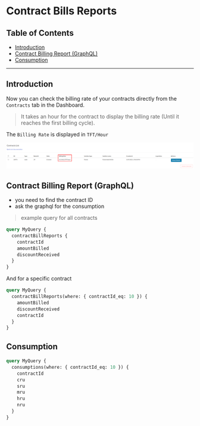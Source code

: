 <h1> Contract Bills Reports </h1>

<h2>Table of Contents</h2>

- [Introduction](#introduction)
- [Contract Billing Report (GraphQL)](#contract-billing-report-graphql)
- [Consumption](#consumption)

***

## Introduction

Now you can check the billing rate of your contracts directly from the `Contracts` tab in the Dashboard.

> It takes an hour for the contract to display the billing rate (Until it reaches the first billing cycle).

The `Billing Rate` is displayed in `TFT/Hour`

![image](img/billing_rate.png)

## Contract Billing Report (GraphQL)

- you need to find the contract ID
- ask the graphql for the consumption

> example query for all contracts

```graphql
query MyQuery {
  contractBillReports {
    contractId
    amountBilled
    discountReceived
  }
}
```

And for a specific contract

```graphql
query MyQuery {
  contractBillReports(where: { contractId_eq: 10 }) {
    amountBilled
    discountReceived
    contractId
  }
}
```

## Consumption

```graphql
query MyQuery {
  consumptions(where: { contractId_eq: 10 }) {
    contractId
    cru
    sru
    mru
    hru
    nru
  }
}
```
